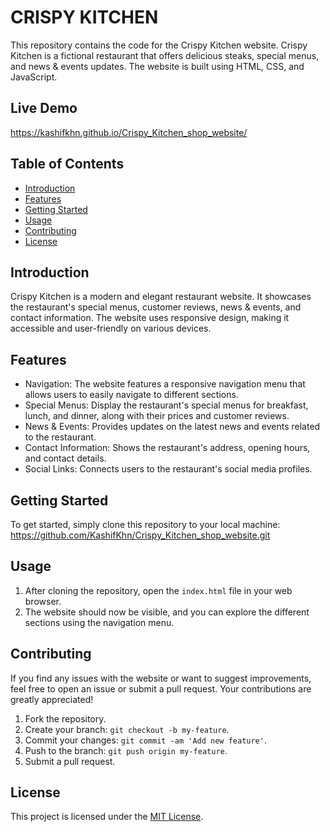 # CRISPY KITCHEN

This repository contains the code for the Crispy Kitchen website. Crispy Kitchen is a fictional restaurant that offers delicious steaks, special menus, and news & events updates. The website is built using HTML, CSS, and JavaScript.

## Live Demo

https://kashifkhn.github.io/Crispy_Kitchen_shop_website/

## Table of Contents

- [Introduction](#introduction)
- [Features](#features)
- [Getting Started](#getting-started)
- [Usage](#usage)
- [Contributing](#contributing)
- [License](#license)

## Introduction

Crispy Kitchen is a modern and elegant restaurant website. It showcases the restaurant's special menus, customer reviews, news & events, and contact information. The website uses responsive design, making it accessible and user-friendly on various devices.

## Features

- Navigation: The website features a responsive navigation menu that allows users to easily navigate to different sections.
- Special Menus: Display the restaurant's special menus for breakfast, lunch, and dinner, along with their prices and customer reviews.
- News & Events: Provides updates on the latest news and events related to the restaurant.
- Contact Information: Shows the restaurant's address, opening hours, and contact details.
- Social Links: Connects users to the restaurant's social media profiles.

## Getting Started

To get started, simply clone this repository to your local machine:
https://github.com/KashifKhn/Crispy_Kitchen_shop_website.git

## Usage

1. After cloning the repository, open the `index.html` file in your web browser.
2. The website should now be visible, and you can explore the different sections using the navigation menu.

## Contributing

If you find any issues with the website or want to suggest improvements, feel free to open an issue or submit a pull request. Your contributions are greatly appreciated!

1. Fork the repository.
2. Create your branch: `git checkout -b my-feature`.
3. Commit your changes: `git commit -am 'Add new feature'`.
4. Push to the branch: `git push origin my-feature`.
5. Submit a pull request.

## License

This project is licensed under the [MIT License](LICENSE).

